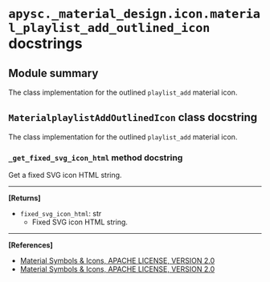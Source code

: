 # `apysc._material_design.icon.material_playlist_add_outlined_icon` docstrings

## Module summary

The class implementation for the outlined `playlist_add` material icon.

## `MaterialplaylistAddOutlinedIcon` class docstring

The class implementation for the outlined `playlist_add` material icon.

### `_get_fixed_svg_icon_html` method docstring

Get a fixed SVG icon HTML string.<hr>

**[Returns]**

- `fixed_svg_icon_html`: str
  - Fixed SVG icon HTML string.

<hr>

**[References]**

- [Material Symbols & Icons, APACHE LICENSE, VERSION 2.0](https://fonts.google.com/icons?icon.size=24&icon.color=%23e8eaed)
- [Material Symbols & Icons, APACHE LICENSE, VERSION 2.0](https://www.apache.org/licenses/LICENSE-2.0.html)